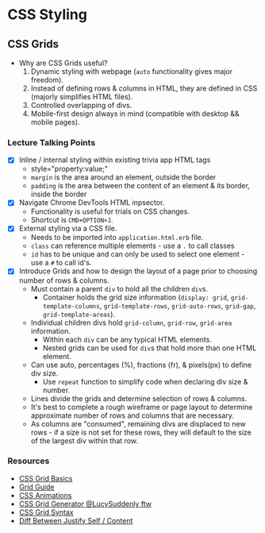 # CSS Styling

## CSS Grids

- Why are CSS Grids useful? 
  1. Dynamic styling with webpage (`auto` functionality gives major freedom). 
  2. Instead of defining rows & columns in HTML, they are defined in CSS (majorly simplifies HTML files).
  3. Controlled overlapping of divs. 
  4. Mobile-first design always in mind (compatible with desktop && mobile pages).

### Lecture Talking Points

- [X] Inline / internal styling within existing trivia app HTML tags
    - style="property:value;"
    - `margin` is the area around an element, outside the border
    - `padding` is the area between the content of an element & its border, inside the border
- [X] Navigate Chrome DevTools HTML inpsector. 
    - Functionality is useful for trials on CSS changes. 
    - Shortcut is `CMD+OPTION+J`. 
- [X] External styling via a CSS file. 
    - Needs to be imported into `application.html.erb` file. 
    - `class` can reference multiple elements - use a `.` to call classes
    - `id` has to be unique and can only be used to select one element - use a `#` to call id's. 
- [X] Introduce Grids and how to design the layout of a page prior to choosing number of rows & columns. 
    - Must contain a parent `div` to hold all the children `div`s. 
         - Container holds the grid size information (`display: grid`, `grid-template-columns`, `grid-template-rows`, `grid-auto-rows`, `grid-gap`, `grid-template-areas`). 
    - Individual children divs hold `grid-column`, `grid-row`, `grid-area` information.
        -  Within each `div` can be any typical HTML elements. 
        - Nested grids can be used for `div`s that hold more than one HTML element. 
    - Can use auto, percentages (%), fractions (fr), & pixels(px) to define div size.
        - Use `repeat` function to simplify code when declaring div size & number. 
    - Lines divide the grids and determine selection of rows & columns. 
    - It's best to complete a rough wireframe or page layout to determine approximate number of rows and columns that are necessary. 
    - As columns are "consumed", remaining divs are displaced to new rows - if a size is not set for these rows, they will default to the size of the largest div within that row. 
    

### Resources

- [CSS Grid Basics](https://developer.mozilla.org/en-US/docs/Web/CSS/CSS_Grid_Layout/Basic_Concepts_of_Grid_Layout)
- [Grid Guide](https://css-tricks.com/snippets/css/complete-guide-grid/)
- [CSS Animations](https://www.w3schools.com/css/css3_animations.asp)
- [CSS Grid Generator @LucySuddenly ftw](https://cssgrid-generator.netlify.com/)
- [CSS Grid Syntax](http://grid.malven.co/)
- [Diff Between Justify Self / Content](https://stackoverflow.com/questions/48535585/the-difference-between-justify-self-justify-items-and-justify-content-in-css-gr)
